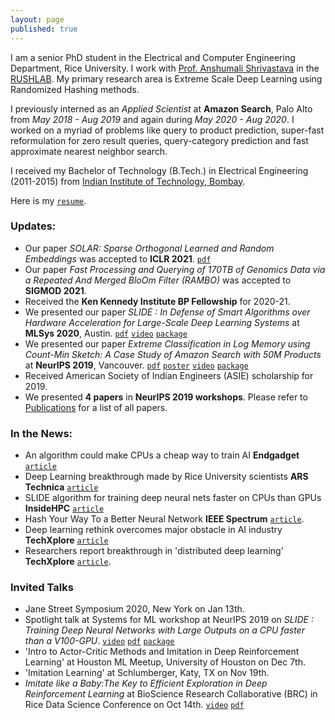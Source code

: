 ```yaml
---
layout: page
published: true
---
```


I am a senior PhD student in the Electrical and Computer Engineering Department, Rice University. I work with [Prof. Anshumali Shrivastava](https://www.cs.rice.edu/~as143/) in the [RUSHLAB](https://rushlab.blogs.rice.edu/). My primary research area is Extreme Scale Deep Learning using Randomized Hashing methods.

I previously interned as an *Applied Scientist* at **Amazon Search**, Palo Alto from *May 2018 - Aug 2019* and again during *May 2020 - Aug 2020*. I worked on a myriad of problems like query to product prediction, super-fast reformulation for zero result queries, query-category prediction and fast approximate nearest neighbor search.

I received my Bachelor of Technology (B.Tech.) in Electrical Engineering (2011-2015) from [Indian Institute of Technology, Bombay](http://www.iitb.ac.in).

Here is my [`resume`](https://tharun24.github.io/Resume.pdf).

### Updates:
* Our paper *SOLAR: Sparse Orthogonal Learned and Random Embeddings* was accepted to **ICLR 2021**. [`pdf`](https://openreview.net/pdf?id=fw-BHZ1KjxJ)
* Our paper *Fast Processing and Querying of 170TB of Genomics Data via a Repeated And Merged BloOm Filter (RAMBO)* was accepted to **SIGMOD 2021**.
* Received the __Ken Kennedy Institute BP Fellowship__ for 2020-21.
* We presented our paper *SLIDE : In Defense of Smart Algorithms over Hardware Acceleration for Large-Scale Deep Learning Systems* at **MLSys 2020**, Austin. [`pdf`](https://arxiv.org/pdf/1903.03129.pdf) [`video`](https://slideslive.com/38922010/mlsys-workshop-on-systems-for-ml-1) [`package`](https://github.com/keroro824/HashingDeepLearning)
* We presented our paper *Extreme Classification in Log Memory using Count-Min Sketch: A Case Study of Amazon Search with 50M Products* at **NeurIPS 2019**, Vancouver. [`pdf`](https://papers.nips.cc/paper/9482-extreme-classification-in-log-memory-using-count-min-sketch-a-case-study-of-amazon-search-with-50m-products.pdf) [`poster`](https://tharun24.github.io/miscellaneous/MACH_Poster.pdf)  [`video`](https://www.youtube.com/watch?v=zHXy-AlzSxQ) [`package`](https://github.com/Tharun24/MACH/)
* Received American Society of Indian Engineers (ASIE) scholarship for 2019.
* We presented __4 papers__ in __NeurIPS 2019 workshops__. Please refer to [Publications](publications.md) for a list of all papers.  

### In the News:
* An algorithm could make CPUs a cheap way to train AI **Endgadget** [`article`](https://www.engadget.com/2020/03/03/rice-university-slide-cpu-gpu-machine-learning/)
* Deep Learning breakthrough made by Rice University scientists **ARS Technica** [`article`](https://arstechnica.com/gadgets/2019/12/mach-ai-training-linear-cost-exponential-gain/)
* SLIDE algorithm for training deep neural nets faster on CPUs than GPUs **InsideHPC** [`article`](https://insidehpc.com/2020/03/slide-algorithm-for-training-deep-neural-nets-faster-on-cpus-than-gpus/)
* Hash Your Way To a Better Neural Network **IEEE Spectrum** [`article`](https://spectrum.ieee.org/tech-talk/computing/hardware/algorithms-and-hardware-for-deep-learning).
* Deep learning rethink overcomes major obstacle in AI industry **TechXplore** [`article`](https://techxplore.com/news/2020-03-deep-rethink-major-obstacle-ai.html)
* Researchers report breakthrough in 'distributed deep learning' **TechXplore** [`article`](https://techxplore.com/news/2019-12-breakthrough-deep.html).

### Invited Talks
* Jane Street Symposium 2020, New York on Jan 13th.
* Spotlight talk at Systems for ML workshop at NeurIPS 2019 on *SLIDE : Training Deep Neural Networks with Large Outputs on a CPU faster than a V100-GPU*. [`video`](https://slideslive.com/38922010/mlsys-workshop-on-systems-for-ml-1) [`pdf`](https://arxiv.org/pdf/1903.03129.pdf) [`package`](https://github.com/keroro824/HashingDeepLearning)
* 'Intro to Actor-Critic Methods and Imitation in Deep Reinforcement Learning' at Houston ML Meetup, University of Houston on Dec 7th.
* 'Imitation Learning' at Schlumberger, Katy, TX on Nov 19th.
* *Imitate like a Baby:The Key to Efficient Exploration in Deep Reinforcement Learning* at BioScience Research Collaborative (BRC) in Rice Data Science Conference on Oct 14th. [`video`](https://www.youtube.com/watch?v=BzCE1tA9QeI&list=PLcsG4X8Zn_UD-U-uOKeq6SwoIJTcf_mbd&index=15)  [`pdf`](https://tharun24.github.io/AAAI_Imitation.pdf)
